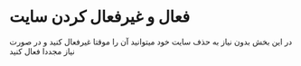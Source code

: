 # فعال و غیرفعال کردن سایت

در این بخش بدون نیاز به حذف سایت خود میتوانید آن را موقتا غیرفعال کنید و در صورت نیاز مجددا فعال کنید
